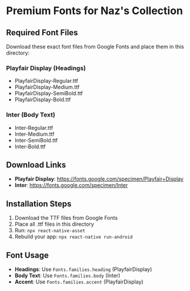 # Premium Fonts for Naz's Collection

## Required Font Files

Download these exact font files from Google Fonts and place them in this directory:

### Playfair Display (Headings)
- PlayfairDisplay-Regular.ttf
- PlayfairDisplay-Medium.ttf  
- PlayfairDisplay-SemiBold.ttf
- PlayfairDisplay-Bold.ttf

### Inter (Body Text)
- Inter-Regular.ttf
- Inter-Medium.ttf
- Inter-SemiBold.ttf
- Inter-Bold.ttf

## Download Links
- **Playfair Display**: https://fonts.google.com/specimen/Playfair+Display
- **Inter**: https://fonts.google.com/specimen/Inter

## Installation Steps
1. Download the TTF files from Google Fonts
2. Place all .ttf files in this directory
3. Run: `npx react-native-asset`
4. Rebuild your app: `npx react-native run-android`

## Font Usage
- **Headings**: Use `Fonts.families.heading` (PlayfairDisplay)
- **Body Text**: Use `Fonts.families.body` (Inter)
- **Accent**: Use `Fonts.families.accent` (PlayfairDisplay)
